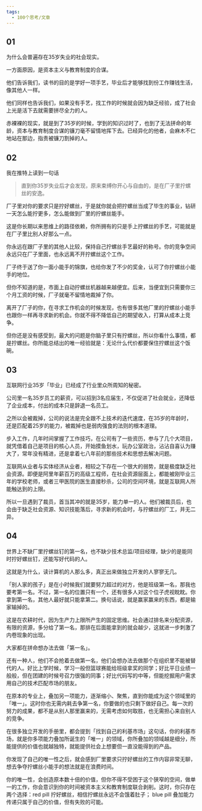```yaml
---
tags:
  - 100个思考/文章
---
```



## 01

为什么会普遍存在35岁失业的社会现实。

一方面原因，是资本主义与教育制度的合谋。

他们告诉我们，读书的目的是学好一项手艺，毕业后才能够找到份工作赚钱生活，像其他人一样。

他们同样也告诉我们，如果没有手艺，找工作的时候就会因为缺乏经验，成了社会上光是活下去就需要拼尽全力的人。

赤裸裸的现实，就是到了35岁的时候，学到的知识过时了，也到了无法拼命的年龄，资本与教育制度合谋的镰刀毫不留情地挥下去。已经异化的他者，会麻木不仁地站在那边，指责被镰刀割掉的人。

## 02

我在推特上读到一句话

>直到你35岁失业后才会发现，原来束缚你开心与自由的，是在厂子里拧螺丝的安逸。

厂子里对你的要求只是拧好螺丝，于是就你就会把拧螺丝当成了毕生的事业，钻研一天怎么能拧更多，怎么能做到厂里的拧螺丝能手。

这是你长期以来思维上的路径依赖，你所拥有的只是手上拧螺丝的手艺，可能就是在厂子里比别人好那么一点。

你永远在跟厂子里的其他人比较，保持自己拧螺丝手艺最好的称号。你的竞争空间永远只在厂子里面，也永远离不开拧螺丝这个工作。

厂子终于送了你一面小能手的锦旗，也给你发了不少的奖金，认可了你拧螺丝小能手的地位。

但你不知道的是，市面上自动拧螺丝机器越来越便宜。后来，当便宜到只需要你三个月工资的时候，厂子就毫不留情地裁掉了你。

离开了厂子的你，在寻求工作机会的时候发现，也有很多其他厂里的拧螺丝小能手也跟你一样再寻求新的机会。你就不得不降低自己的期望收入，打算从成本上竞争。

但你还是没有感受到，最大的问题是你脑子里只有拧螺丝，所以你看什么事情，都是拧螺丝。你所能总结出的唯一经验就是：无论什么代价都要保住拧螺丝这个饭碗。

## 03

互联网行业35岁「毕业」已经成了行业里众所周知的秘密。

公司里一名35岁员工的薪资，可以招到3名应届生，不仅促进了社会就业，还降低了企业成本，付出的成本只是辞退一名员工。

之所以会被裁掉，公司的说法是完全跟不上技术的迭代速度，在35岁的年龄时，还是匹配着25岁的能力，被裁掉也是弱肉强食的法则的根本道理。

步入工作，几年时间掌握了工作技巧，在公司有了一些资历，参与了几个大项目，就凭借着自己是项目的核心人员，开始摸鱼划水，玩办公室政治，沾沾自喜认为赚大了，常年没有精进，还是拿着七八年前的那些技术和思想去解决问题。

互联网从业者与实体经济从业者，相较之下存在一个很大的弱势，就是极度缺乏社会资源。即便是阿里年薪百万的高级工程师，在社会资源层面上，都能被刚毕业三年的学校老师，或者三甲医院的医生直接秒杀，公司的空间环境，就是互联网人所能触达到的上限。

所以一旦遇到了裁员，首当其冲的就是35岁，能力单一的人。他们被裁员后，也会由于缺乏社会资源、知识技能落后，寻求新的机会时，与拧螺丝的厂工，并无二异。

## 04

世界上不缺厂里拧螺丝钉的第一名，也不缺少技术总监/项目经理，缺少的是能同时拧好螺丝钉，还能写好代码的人。

这就是为什么，读计算机的人那么多，真正出来做独立开发的人寥寥无几。

「别人家的孩子」是在小时候我们就要努力超过的对方，他是班级第一名，那我也要考第一名。不过，第一名的位置只有一个，还有很多人对这个位子虎视眈眈。你拿到第一名，其他人最好就只能拿第二。换句话说，就是赢家赢来的东西，都是输家输掉的。

这是在农耕时代，因为生产力上限所产生的固定思维。社会通过排名来分配资源，有限的资源，多分给了第一名，那排在后面能拿到的就会越少，这就进一步刺激了内卷现象的出现。

大家都在拼命想办法去做「第一名」。

还有一种人，他们不会抢着去做第一名，他们会想办法去做那个在组织里不能被替代的人。好比上学时候，学习一般但篮球赛能给班级拿奖的同学；好比平日业绩一般般，但在团建的时候号召力很强的同事；好比代码写的中等，但能挖掘用户需求用自己的技术匹配市场的朋友。

在原本的专业上，叠加另一项能力，逐渐缩小、聚焦，直到你能成为这个领域里的「唯一」。这时你也无需内耗去争第一名，你要做的也只剩下做好自己。每一次的努力的成果，都不是从别人那里赢来的，无需考虑如何取胜，也无需担心来自别人的竞争。

在很多独立开发的手册里，都会提到「找到自己的利基市场」这句话，你的利基市场，就是你多项能力叠加所诞生的「唯一」的领域，你所叠加的领域越是细分，所能提供的价值也就越独特，就能提供社会上想要但一直没能得到的产品。

你发现了自己的唯一性之后，就会感到厂里要求只拧好螺丝的工作内容非常无聊，想去争夺拧螺丝小能手的想法就是在浪费时间。

你的唯一性，会创造原本数十倍的价值，但你不得不受困于这个狭窄的空间，做单一的工作，你会意识到你的时间被资本主义和教育制度联合剥削。这时，你只存在两个选择：red pill 拧好螺丝，相信拧螺丝永远不会饿着肚子； blue pill 叠加能力传递只属于自己的价值，但有失败的可能。